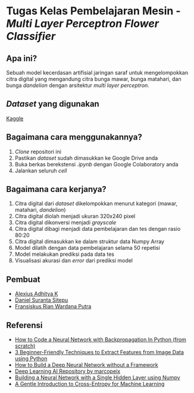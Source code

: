 # Tugas Kelas Pembelajaran Mesin - _Multi Layer Perceptron Flower Classifier_
## Apa ini?
Sebuah model kecerdasan artifisial jaringan saraf untuk mengelompokkan citra digital yang mengandung citra bunga mawar, bunga matahari, dan bunga _dandelion_ dengan arsitektur _multi layer perceptron_.
## _Dataset_ yang digunakan
[Kaggle](https://www.kaggle.com/alxmamaev/flowers-recognition)
## Bagaimana cara menggunakannya?
1. _Clone_ repositori ini
2. Pastikan _dataset_ sudah dimasukkan ke Google Drive anda
3. Buka berkas berekstensi *.ipynb* dengan Google Colaboratory anda
4. Jalankan seluruh _cell_
## Bagaimana cara kerjanya?
1. Citra digital dari _dataset_ dikelompokkan menurut kategori (mawar, matahari, _dandelion_)
2. Citra digital diolah menjadi ukuran 320x240 pixel
3. Citra digital dikonversi menjadi _grayscale_
4. Citra digital dibagi menjadi data pembelajaran dan tes dengan rasio 80:20
5. Citra digital dimasukkan ke dalam struktur data Numpy Array
6. Model dilatih dengan data pembelajaran selama 50 repetisi
7. Model melakukan prediksi pada data tes
8. Visualisasi akurasi dan _error_ dari prediksi model
## Pembuat
* [Alexius Adhitya K](https://github.com/debugvelop)
* [Daniel Suranta Sitepu](https://github.com/danielsitepu36)
* [Fransiskus Rian Wardana Putra](https://github.com/RianWardanaPutra)
## Referensi
* [How to Code a Neural Network with Backpropagation In Python (from scratch)](https://machinelearningmastery.com/implement-backpropagation-algorithm-scratch-python)
* [3 Beginner-Friendly Techniques to Extract Features from Image Data using Python](https://www.analyticsvidhya.com/blog/2019/08/3-techniques-extract-features-from-image-data-machine-learning-python)
* [How to Build a Deep Neural Network without a Framework](https://towardsdatascience.com/how-to-build-a-deep-neural-network-without-a-framework-5d46067754d5)
* [Deep Learning AI Repository by marcopeix](https://github.com/marcopeix/Deep_Learning_AI/tree/master/1.Neural%20Networks%20and%20Deep%20Learning/4.Deep%20Neural%20Networks)
* [Building a Neural Network with a Single Hidden Layer using Numpy](https://towardsdatascience.com/building-a-neural-network-with-a-single-hidden-layer-using-numpy-923be1180dbf)
* [A Gentle Introduction to Cross-Entropy for Machine Learning](machinelearningmastery.com)
